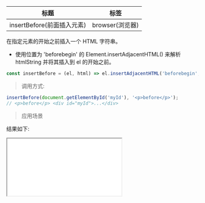 | 标题                       | 标签            |
| -------------------------- | --------------- |
| insertBefore(前面插入元素) | browser(浏览器) |

在指定元素的开始之前插入一个 HTML 字符串。

- 使用位置为 'beforebegin' 的 Element.insertAdjacentHTML() 来解析 htmlString 并将其插入到 el 的开始之前。

```js
const insertBefore = (el, html) => el.insertAdjacentHTML('beforebegin', html);
```

> 调用方式:

```js
insertBefore(document.getElementById('myId'), '<p>before</p>');
// <p>before</p> <div id="myId">...</div>
```

> 应用场景

<div class="code-editor" data-url="codes/javascript/html/insertBefore.html" data-language="html"></div>

结果如下:

<iframe src="codes/javascript/html/insertBefore.html"></iframe>
